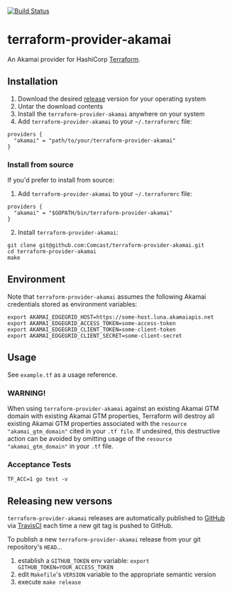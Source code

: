 [![Build Status](https://travis-ci.org/Comcast/terraform-provider-akamai.svg?branch=master)](https://travis-ci.org/Comcast/terraform-provider-akamai)

# terraform-provider-akamai

An Akamai provider for HashiCorp [Terraform](http://terraform.io).

## Installation

1. Download the desired [release](https://github.com/Comcast/terraform-provider-akamai/releases) version for your operating system
2. Untar the download contents
3. Install the `terraform-provider-akamai` anywhere on your system
4. Add `terraform-provider-akamai` to your `~/.terraformrc` file:

```
providers {
  "akamai" = "path/to/your/terraform-provider-akamai"
}
```

### Install from source

If you'd prefer to install from source:

1. Add `terraform-provider-akamai` to your `~/.terraformrc` file:

```
providers {
  "akamai" = "$GOPATH/bin/terraform-provider-akamai"
}
```

2. Install `terraform-provider-akamai`:

```
git clone git@github.com:Comcast/terraform-provider-akamai.git
cd terraform-provider-akamai
make
```

## Environment

Note that `terraform-provider-akamai` assumes the following Akamai credentials stored as environment variables:

```
export AKAMAI_EDGEGRID_HOST=https://some-host.luna.akamaiapis.net
export AKAMAI_EDGEGRID_ACCESS_TOKEN=some-access-token
export AKAMAI_EDGEGRID_CLIENT_TOKEN=some-client-token
export AKAMAI_EDGEGRID_CLIENT_SECRET=some-client-secret
```

## Usage

See `example.tf` as a usage reference.

### WARNING!

When using `terraform-provider-akamai` against an existing Akamai GTM domain with existing Akamai GTM properties,
Terraform will destroy all existing Akamai GTM properties associated with the `resource "akamai_gtm_domain"`
cited in your `.tf file`. If undesired, this destructive action can be avoided by omitting usage of the
`resource "akamai_gtm_domain"` in your `.tf` file.

### Acceptance Tests

```
TF_ACC=1 go test -v
```

## Releasing new versons

`terraform-provider-akamai` releases are automatically published to [GitHub](https://github.com/Comcast/terraform-provider-akamai/releases)
via [TravisCI](https://travis-ci.org/Comcast/terraform-provider-akamai) each time a new git tag is pushed to GitHub.

To publish a new `terraform-provider-akamai` release from your git repository's `HEAD`...

1. establish a `GITHUB_TOKEN` env variable: `export GITHUB_TOKEN=YOUR_ACCESS_TOKEN`
1. edit `Makefile`'s `VERSION` variable to the appropriate semantic version
1. execute `make release`

